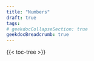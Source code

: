 ```yaml
---
title: "Numbers"
draft: true
tags:
# geekdocCollapseSection: true
geekdocBreadcrumb: true
---
```


{{< toc-tree >}}

